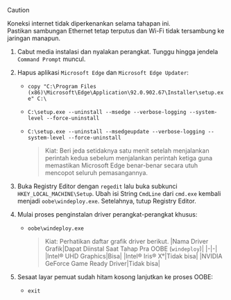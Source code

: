 > [!CAUTION]
> Koneksi internet tidak diperkenankan selama tahapan ini.<br>Pastikan sambungan Ethernet tetap terputus dan Wi-Fi tidak tersambung ke jaringan manapun.
1. Cabut media instalasi dan nyalakan perangkat. Tunggu hingga jendela `Command Prompt` muncul.
2. Hapus aplikasi `Microsoft Edge` dan `Microsoft Edge Updater`:
    - `copy "C:\Program Files (x86)\Microsoft\Edge\Application\92.0.902.67\Installer\setup.exe" C:\`
    - `C:\setup.exe --uninstall --msedge --verbose-logging --system-level --force-uninstall`
    - `C:\setup.exe --uninstall --msedgeupdate --verbose-logging --system-level --force-uninstall`
     
      > Kiat: Beri jeda setidaknya satu menit setelah menjalankan perintah kedua sebelum menjalankan perintah ketiga guna memastikan Microsoft Edge benar-benar secara utuh mencopot seluruh pemasangannya.
3. Buka Registry Editor dengan `regedit` lalu buka subkunci `HKEY_LOCAL_MACHINE\Setup`. Ubah isi String `CmdLine` dari `cmd.exe` kembali menjadi `oobe\windeploy.exe`. Setelahnya, tutup Registry Editor.
4. Mulai proses penginstalan driver perangkat-perangkat khusus:
    - `oobe\windeploy.exe`

      > Kiat: Perhatikan daftar grafik driver berikut.
      > |Nama Driver Grafik|Dapat Diinstal Saat Tahap Pra OOBE (`windeploy`)|
      > |-|-|
      > |Intel® UHD Graphics|Bisa|
      > |Intel® Iris® Xᵉ|Tidak bisa|
      > |NVIDIA GeForce Game Ready Driver|Tidak bisa|
5. Sesaat layar pemuat sudah hitam kosong lanjutkan ke proses OOBE:

    - `exit`
